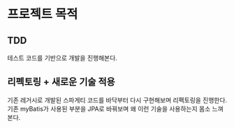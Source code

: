 # 프로젝트 목적
## TDD
테스트 코드를 기반으로 개발을 진행해본다.
## 리펙토링 + 새로운 기술 적용
기존 레거시로 개발된 스파게티 코드를 바닥부터 다시 구현해보며 리펙토링을 진행한다.
기존 myBatis가 사용된 부분을 JPA로 바꿔보며 왜 이런 기술을 사용하는지 몸소 느껴본다.

